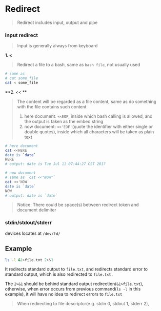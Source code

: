 Redirect
===

> Redirect includes input, output and pipe

### input redirect

> Input is generally always from keyboard

**1. <**

> Redirect a file to a bash, same as `bash file`, not usually used

```bash
# same as 
# cat some_file
cat < some_file
```

**2. << **

> The content will be regarded as a file content, same as do something with the file contains such content
> 
> 1. here document: `<<EOF`, inside which bash calling is allowed, and the output is taken as the embed string
> 2. now document: `<<'EOF'`(quote the identifier with either single or double quotes), inside which all characters will be taken as plain text

```bash
# here document
cat <<HERE
date is `date`
HERE
# output: date is Tue Jul 11 07:44:27 CST 2017

# now document
# same as `cat <<"NOW"`
cat <<'NOW'
date is `date`
NOW
# output: date is `date`
```

> Notice: There could be space(s) between redirect token and document delimiter

### stdin/stdout/stderr

devices locates at `/dev/fd/`

## Example

```bash
ls -l &1>file.txt 2>&1
```

It redirects standard output to `file.txt`, and redirects standard error to standard output, which is also redirected to `file.txt` .

The `2>&1` should be behind standard output redirection(`&1>file.txt`), otherwise, when error occurs from previous command(`ls -l` in this example), it will have no idea to redirect errors to `file.txt`

> When redirecting to file descriptor(e.g. stdin 0, stdout 1, stderr 2), 

